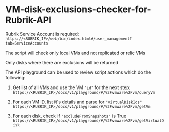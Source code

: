 # VM-disk-exclusions-checker-for-Rubrik-API

Rubrik Service Account is required:  
`https://<RUBRIK_IP>/web/bin/index.html#/user_management?tab=ServiceAccounts`

The script will check only local VMs and not replicated or relic VMs

Only disks where there are exclusions will be returned

The API playground can be used to review script actions which do the following:
1. Get list of all VMs and use the VM `"id"` for the next step:  
`https://<RUBRIK_IP>/docs/v1/playground/#/%2Fvmware%2Fvm/queryVm`

2. For each VM ID, list it's details and parse for `"virtualDiskIds"`  
`https://<RUBRIK_IP>/docs/v1/playground/#/%2Fvmware%2Fvm/getVm`

3. For each disk, check if `"excludeFromSnapshots"` is True  
`https://<RUBRIK_IP>/docs/v1/playground/#/%2Fvmware%2Fvm/getVirtualDisk`

